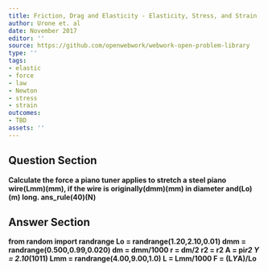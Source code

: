 ```yaml
---
title: Friction, Drag and Elasticity - Elasticity, Stress, and Strain
author: Urone et. al
date: November 2017
editor: ''
source: https://github.com/openwebwork/webwork-open-problem-library
type: ''
tags:
- elastic
- force
- law
- Newton
- stress
- strain
outcomes:
- TBD
assets: ''
---
```


## Question Section 

<b>
Calculate the force a piano tuner applies to stretch a steel piano wire(Lmm)(mm), if the wire is originally(dmm)(mm) in diameter and(Lo)(m) long.
ans_rule(40)(N)



## Answer Section

from random import randrange
Lo = randrange(1.20,2.10,0.01)
dmm = randrange(0.500,0.99,0.020)
dm = dmm/1000
r = dm/2
r2 = r**2
A = pi*r2
Y = 2.10*(10**11)
Lmm = randrange(4.00,9.00,1.0)
L = Lmm/1000
F = (L*Y*A)/Lo